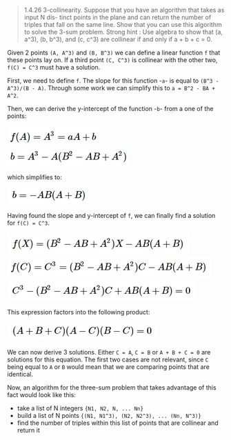 > 1.4.26 3-collinearity. Suppose that you have an algorithm that takes as input N dis-
> tinct points in the plane and can return the number of triples that fall on the same line.
> Show that you can use this algorithm to solve the 3-sum problem. Strong hint : Use
> algebra to show that (a, a^3), (b, b^3), and (c, c^3) are collinear if and only if a + b + c = 0.

Given 2 points `(A, A^3)` and `(B, B^3)` we can define a linear function `f` that these points lay on.
If a third point `(C, C^3)` is collinear with the other two, `f(C) = C^3` must have a solution.

First, we need to define `f`. The slope for this function -`a`- is equal to `(B^3 - A^3)/(B - A)`. 
Through some work we can simplify this to `a = B^2 - BA + A^2`.

Then, we can derive the y-intercept of the function -`b`- from a one of the points:

![expression 1](./Exercise26/expression-1.png)  
![expression 2](./Exercise26/expression-2.png)  

which simplifies to:

![expression 3](./Exercise26/expression-3.png)  

Having found the slope and y-intercept of `f`, we can finally find a solution for `f(C) = C^3`.

![expression 4](./Exercise26/expression-4.png)  
![expression 5](./Exercise26/expression-5.png)  
![expression 6](./Exercise26/expression-6.png)  

This expression factors into the following product:

![expression 7](./Exercise26/expression-7.png)  

We can now derive 3 solutions. Either `C = A`, `C = B` or `A + B + C = 0` are solutions for this equation.
The first two cases are not relevant, since `C` being equal to `A` or `B` would mean that we are comparing points that are identical.

Now, an algorithm for the three-sum problem that takes advantage of this fact would look like this:

- take a list of N integers `{N1, N2, N, ... Nn}`
- build a list of N points `{(N1, N1^3), (N2, N2^3), ... (Nn, N^3)}`
- find the number of triples within this list of points that are collinear and return it